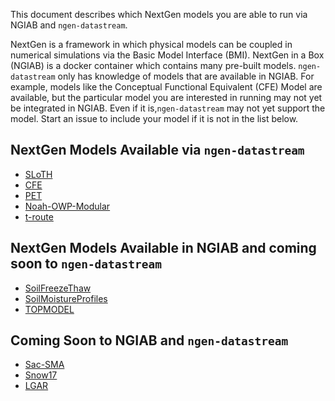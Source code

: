 This document describes which NextGen models you are able to run via NGIAB and `ngen-datastream`.

NextGen is a framework in which physical models can be coupled in numerical simulations via the Basic Model Interface (BMI). NextGen in a Box (NGIAB) is a docker container which contains many pre-built models. `ngen-datastream` only has knowledge of models that are available in NGIAB. For example, models like the Conceptual Functional Equivalent (CFE) Model are available, but the particular model you are interested in running may not yet be integrated in NGIAB. Even if it is,`ngen-datastream` may not yet support the model.  Start an issue to include your model if it is not in the list below.

## NextGen Models Available via `ngen-datastream`
* [SLoTH](https://github.com/NOAA-OWP/SLoTH)
* [CFE](https://github.com/NOAA-OWP/cfe)
* [PET](https://github.com/NOAA-OWP/evapotranspiration)
* [Noah-OWP-Modular](https://github.com/NOAA-OWP/noah-owp-modular)
* [t-route](https://github.com/NOAA-OWP/t-route)

## NextGen Models Available in NGIAB and coming soon to `ngen-datastream`
* [SoilFreezeThaw](https://github.com/NOAA-OWP/SoilFreezeThaw)
* [SoilMoistureProfiles](https://github.com/NOAA-OWP/SoilMoistureProfiles)
* [TOPMODEL](https://github.com/NOAA-OWP/topmodel)

## Coming Soon to NGIAB and `ngen-datastream`
* [Sac-SMA](https://github.com/NOAA-OWP/sac-sma)
* [Snow17](https://github.com/NOAA-OWP/snow17)
* [LGAR](https://github.com/NOAA-OWP/LGAR-C)

